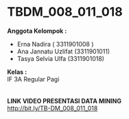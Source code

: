 # TBDM_008_011_018

<strong> Anggota Kelompok :  </strong></br>
- Erna Nadira ( 3311901008 ) </br>
- Ana Jannatu Uzlifat (3311901011) </br>
- Tasya Selvia Ulfa (3311901018) 

<strong> Kelas : </strong></br>
IF 3A Regular Pagi </br>
</br>
</br> 
<strong> LINK VIDEO PRESENTASI DATA MINING </strong></br>
http://bit.ly/TB-DM_008_011_018
